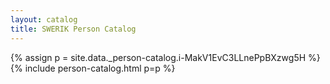 ```yaml
---
layout: catalog
title: SWERIK Person Catalog
---
```

{% assign p = site.data._person-catalog.i-MakV1EvC3LLnePpBXzwg5H %}
{% include person-catalog.html p=p %}

